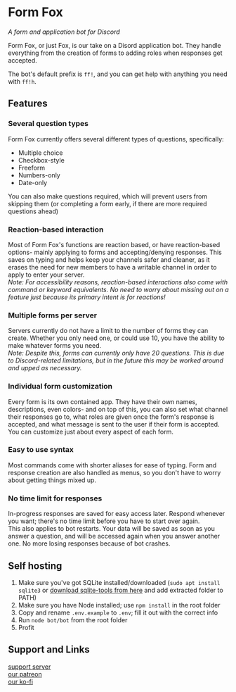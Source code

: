 # Form Fox
*A form and application bot for Discord*

Form Fox, or just Fox, is our take on a Disord application bot. They handle everything from the creation of forms to adding roles when responses get accepted.

The bot's default prefix is `ff!`, and you can get help with anything you need with `ff!h`.

## Features
### Several question types
Form Fox currently offers several different types of questions, specifically:
- Multiple choice
- Checkbox-style
- Freeform
- Numbers-only
- Date-only

You can also make questions required, which will prevent users from skipping them (or completing a form early, if there are more required questions ahead)

### Reaction-based interaction
Most of Form Fox's functions are reaction based, or have reaction-based options- mainly applying to forms and accepting/denying responses. This saves on typing and helps keep your channels safer and cleaner, as it erases the need for new members to have a writable channel in order to apply to enter your server.  
*Note: For accessibility reasons, reaction-based interactions also come with command or keyword equivalents. No need to worry about missing out on a feature just because its primary intent is for reactions!*

### Multiple forms per server
Servers currently do not have a limit to the number of forms they can create. Whether you only need one, or could use 10, you have the ability to make whatever forms you need.  
*Note: Despite this, forms can currently only have 20 questions. This is due to Discord-related limitations, but in the future this may be worked around and upped as necessary.*

### Individual form customization
Every form is its own contained app. They have their own names, descriptions, even colors- and on top of this, you can also set what channel their responses go to, what roles are given once the form's response is accepted, and what message is sent to the user if their form is accepted. You can customize just about every aspect of each form.

### Easy to use syntax
Most commands come with shorter aliases for ease of typing. Form and response creation are also handled as menus, so you don't have to worry about getting things mixed up.

### No time limit for responses
In-progress responses are saved for easy access later. Respond whenever you want; there's no time limit before you have to start over again.  
This also applies to bot restarts. Your data will be saved as soon as you answer a question, and will be accessed again when you answer another one. No more losing responses because of bot crashes.

## Self hosting
1. Make sure you've got SQLite installed/downloaded (`sudo apt install sqlite3` or [download sqlite-tools from here](https://www.sqlite.org/download.html) and add extracted folder to PATH)
2. Make sure you have Node installed; use `npm install` in the root folder
3. Copy and rename `.env.example` to `.env`; fill it out with the correct info
4. Run `node bot/bot` from the root folder
5. Profit

## Support and Links
[support server](https://discord.gg/EvDmXGt)  
[our patreon](https://patreon.com/greysdawn)  
[our ko-fi](https://ko-fi.com/greysdawn)
